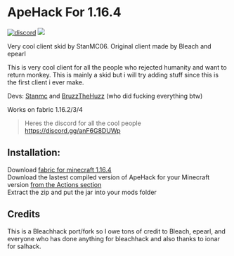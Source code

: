 # ApeHack For 1.16.4 
[![discord](https://img.shields.io/badge/Discord-h8EQyuYTK7-9080c2)](https://discord.gg/anF6G8DUWp)
![](https://img.shields.io/github/languages/code-size/StanMC06/ApeHack.svg)

Very cool client skid by StanMC06. Original client made by Bleach and epearl

This is very cool client for all the people who rejected humanity and want to return monkey.
This is mainly a skid but i will try adding stuff since this is the first client i ever make.

Devs: [Stanmc](https://github.com/StanMC06) and [BruzzTheHuzz](https://github.com/BruzzTheHuzz0) (who did fucking everything btw)

Works on fabric 1.16.2/3/4

> Heres the discord for all the cool people https://discord.gg/anF6G8DUWp

## Installation:

Download [fabric for minecraft 1.16.4](https://fabricmc.net/use/)  
Download the lastest compiled version of ApeHack for your Minecraft version [from the Actions section](https://github.com/StanMC06/ApeHack/actions)  
Extract the zip and put the jar into your mods folder  

## Credits
This is a Bleachhack port/fork so I owe tons of credit to Bleach, epearl,
 and everyone who has done anything for bleachhack
 and also thanks to ionar for salhack.



